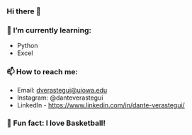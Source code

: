 ### Hi there 👋
### 🌱 I’m currently learning:
> 
- Python
- Excel
### 📫 How to reach me: 
> 
- Email: dverastegui@uiowa.edu
- Instagram: @danteverastegui
- LinkedIn - https://www.linkedin.com/in/dante-verastegui/
### 🏀 Fun fact: I love Basketball!

<!--
**danteverastegui/danteverastegui** is a ✨ _special_ ✨ repository because its `README.md` (this file) appears on your GitHub profile.

Here are some ideas to get you started:

- 🔭 I’m currently working on ...
- 🌱 I’m currently learning ...
- 👯 I’m looking to collaborate on ...
- 🤔 I’m looking for help with ...
- 💬 Ask me about ...
- 📫 How to reach me: ...
- 😄 Pronouns: ...
- ⚡ Fun fact: ...
-->
